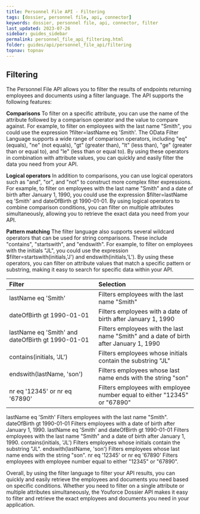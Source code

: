 ```yaml
---
title: Personnel File API - Filtering
tags: [dossier, personnel file, api, connector]
keywords: dossier, personnel file, api, connector, filter
last_updated: 2023-07-26
sidebar: guides_sidebar
permalink: personnel_file_api_filtering.html
folder: guides/api/personnel_file_api/filtering
topnav: topnav
---
```


<h2>Filtering</h2>

The Personnel File API allows you to filter the results of endpoints returning employees and documents using a filter language. The API supports the following features:

**Comparisons**
To filter on a specific attribute, you can use the name of the attribute followed by a comparison operator and the value to compare against. For example, to filter on employees with the last name "Smith", you could use the expression ?filter=lastName eq 'Smith'. The OData Filter Language supports a wide range of comparison operators, including "eq" (equals), "ne" (not equals), "gt" (greater than), "lt" (less than), "ge" (greater than or equal to), and "le" (less than or equal to). By using these operators in combination with attribute values, you can quickly and easily filter the data you need from your API.

**Logical operators** 
In addition to comparisons, you can use logical operators such as "and", "or", and "not" to construct more complex filter expressions. For example, to filter on employees with the last name "Smith" and a date of birth after January 1, 1990, you could use the expression $filter=lastName eq 'Smith' and dateOfBirth gt 1990-01-01. By using logical operators to combine comparison conditions, you can filter on multiple attributes simultaneously, allowing you to retrieve the exact data you need from your API.

**Pattern matching**
The filter language also supports several wildcard operators that can be used for string comparisons. These include "contains", "startswith", and "endswith". For example, to filter on employees with the initials "JL", you could use the expression $filter=startswith(initials,'J') and endswith(initials,'L'). By using these operators, you can filter on attribute values that match a specific pattern or substring, making it easy to search for specific data within your API.

| Filter                                            | Selection                                                                              |
|:--------------------------------------------------|:---------------------------------------------------------------------------------------|
| lastName eq 'Smith'                               | Filters employees with the last name "Smith"                                           |
| dateOfBirth gt 1990-01-01                         | Filters employees with a date of birth after January 1, 1990                           |
| lastName eq 'Smith' and dateOfBirth gt 1990-01-01	| Filters employees with the last name "Smith" and a date of birth after January 1, 1990 |
| contains(initials, 'JL')                          | Filters employees whose initials contain the substring "JL"                            |
| endswith(lastName, 'son')                         | Filters employees whose last name ends with the string "son"                           |
| nr eq '12345' or nr eq '67890'                    | Filters employees with employee number equal to either "12345" or "67890"              |

lastName eq 'Smith'	Filters employees with the last name "Smith".
dateOfBirth gt 1990-01-01	Filters employees with a date of birth after January 1, 1990.
lastName eq 'Smith' and dateOfBirth gt 1990-01-01	Filters employees with the last name "Smith" and a date of birth after January 1, 1990.
contains(initials, 'JL')	Filters employees whose initials contain the substring "JL".
endswith(lastName, 'son')	Filters employees whose last name ends with the string "son".
nr eq '12345' or nr eq '67890'	Filters employees with employee number equal to either "12345" or "67890".

Overall, by using the filter language to filter your API results, you can quickly and easily retrieve the employees and documents you need based on specific conditions. Whether you need to filter on a single attribute or multiple attributes simultaneously, the Youforce Dossier API makes it easy to filter and retrieve the exact employees and documents you need in your application.
